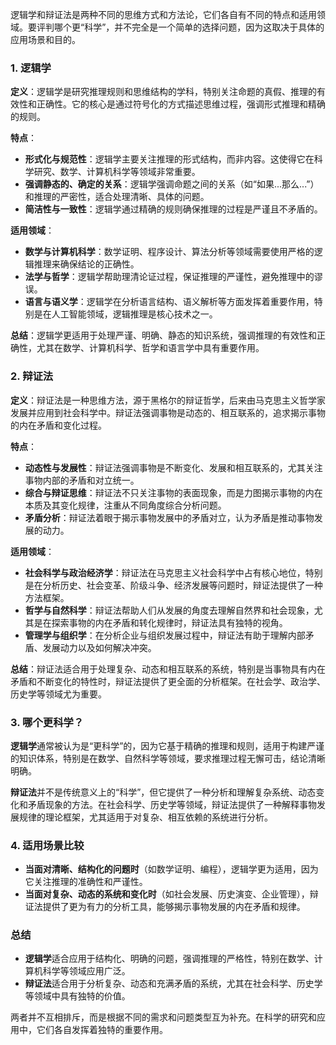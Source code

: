  
逻辑学和辩证法是两种不同的思维方式和方法论，它们各自有不同的特点和适用领域。要评判哪个更“科学”，并不完全是一个简单的选择问题，因为这取决于具体的应用场景和目的。

### 1. **逻辑学**
**定义**：逻辑学是研究推理规则和思维结构的学科，特别关注命题的真假、推理的有效性和正确性。它的核心是通过符号化的方式描述思维过程，强调形式推理和精确的规则。

**特点**：
- **形式化与规范性**：逻辑学主要关注推理的形式结构，而非内容。这使得它在科学研究、数学、计算机科学等领域非常重要。
- **强调静态的、确定的关系**：逻辑学强调命题之间的关系（如“如果...那么...”）和推理的严密性，适合处理清晰、具体的问题。
- **简洁性与一致性**：逻辑学通过精确的规则确保推理的过程是严谨且不矛盾的。

**适用领域**：
- **数学与计算机科学**：数学证明、程序设计、算法分析等领域需要使用严格的逻辑推理来确保结论的正确性。
- **法学与哲学**：逻辑学帮助理清论证过程，保证推理的严谨性，避免推理中的谬误。
- **语言与语义学**：逻辑学在分析语言结构、语义解析等方面发挥着重要作用，特别是在人工智能领域，逻辑推理是核心技术之一。

**总结**：逻辑学更适用于处理严谨、明确、静态的知识系统，强调推理的有效性和正确性，尤其在数学、计算机科学、哲学和语言学中具有重要作用。

### 2. **辩证法**
**定义**：辩证法是一种思维方法，源于黑格尔的辩证哲学，后来由马克思主义哲学家发展并应用到社会科学中。辩证法强调事物是动态的、相互联系的，追求揭示事物的内在矛盾和变化过程。

**特点**：
- **动态性与发展性**：辩证法强调事物是不断变化、发展和相互联系的，尤其关注事物内部的矛盾和对立统一。
- **综合与辩证思维**：辩证法不只关注事物的表面现象，而是力图揭示事物的内在本质及其变化规律，注重从不同角度综合分析问题。
- **矛盾分析**：辩证法着眼于揭示事物发展中的矛盾对立，认为矛盾是推动事物发展的动力。

**适用领域**：
- **社会科学与政治经济学**：辩证法在马克思主义社会科学中占有核心地位，特别是在分析历史、社会变革、阶级斗争、经济发展等问题时，辩证法提供了一种方法框架。
- **哲学与自然科学**：辩证法帮助人们从发展的角度去理解自然界和社会现象，尤其是在探索事物的内在矛盾和转化规律时，辩证法具有独特的视角。
- **管理学与组织学**：在分析企业与组织发展过程中，辩证法有助于理解内部矛盾、发展动力以及如何解决冲突。

**总结**：辩证法适合用于处理复杂、动态和相互联系的系统，特别是当事物具有内在矛盾和不断变化的特性时，辩证法提供了更全面的分析框架。在社会学、政治学、历史学等领域尤为重要。

### 3. **哪个更科学？**
**逻辑学**通常被认为是“更科学”的，因为它基于精确的推理和规则，适用于构建严谨的知识体系，特别是在数学、自然科学等领域，要求推理过程无懈可击，结论清晰明确。

**辩证法**并不是传统意义上的“科学”，但它提供了一种分析和理解复杂系统、动态变化和矛盾现象的方法。在社会科学、历史学等领域，辩证法提供了一种解释事物发展规律的理论框架，尤其适用于对复杂、相互依赖的系统进行分析。

### 4. **适用场景比较**
- **当面对清晰、结构化的问题时**（如数学证明、编程），逻辑学更为适用，因为它关注推理的准确性和严谨性。
- **当面对复杂、动态的系统和变化时**（如社会发展、历史演变、企业管理），辩证法提供了更为有力的分析工具，能够揭示事物发展的内在矛盾和规律。

### 总结
- **逻辑学**适合应用于结构化、明确的问题，强调推理的严格性，特别在数学、计算机科学等领域应用广泛。
- **辩证法**适合用于分析复杂、动态和充满矛盾的系统，尤其在社会科学、历史学等领域中具有独特的价值。

两者并不互相排斥，而是根据不同的需求和问题类型互为补充。在科学的研究和应用中，它们各自发挥着独特的重要作用。